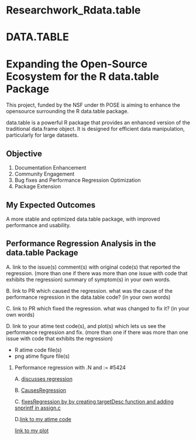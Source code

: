# Researchwork_Rdata.table

# DATA.TABLE

# Expanding the Open-Source Ecosystem for the R data.table Package

This project, funded by the NSF under th POSE is aiming to enhance the opensource surrounding the R data.table package.

data.table is a powerful R package that provides an enhanced version of the traditional data.frame object. It is designed for efficient data manipulation, particularly for large datasets.

 ## Objective
 
 1. Documentation Enhancement
 2. Community Engagement
 3. Bug fixes and Performance Regression Optimization
 4. Package Extension

## My Expected Outcomes

A more stable and optimized data.table package, with improved performance and usability.

## Performance Regression Analysis in the data.table Package

A. link to the issue(s) comment(s) with original code(s) that reported the regression. (more than one if there was more than one issue with code that exhibits the regression) summary of symptom(s) in your own words.

B. link to PR which caused the regression. what was the cause of the performance regression in the data.table code? (in your own words)

C. link to PR which fixed the regression. what was changed to fix it? (in your own words)

D. link to your atime test code(s), and plot(s) which lets us see the performance regression and fix. (more than one if there was more than one issue with code that exhibits the regression)
- R atime code file(s) 
- png atime figure file(s)

1. Performance regression with .N and := #5424
   
   A. [discusses regression](https://github.com/Rdatatable/data.table/issues/5424)
   
   B. [CausesRegression](https://github.com/Rdatatable/data.table/pull/4491)
   
   C. [fixesRegression by by creating targetDesc function and adding snprintf in assign.c](https://github.com/Rdatatable/data.table/commit/e793f53466d99f86e70fc2611b708ae8c601a451)

   D.[link to my atime code](https://github.com/DorisAmoakohene/Researchwork_Rdata.table/blob/main/Performance%20regression%20with%235424.Rmd)

   [link to my plot](https://github.com/DorisAmoakohene/Researchwork_Rdata.table/tree/main/atime.list%20plot)



     
